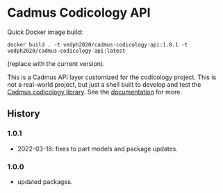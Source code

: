# Cadmus Codicology API

Quick Docker image build:

    docker build . -t vedph2020/cadmus-codicology-api:1.0.1 -t vedph2020/cadmus-codicology-api:latest

(replace with the current version).

This is a Cadmus API layer customized for the codicology project. This is not a real-world project, but just a shell built to develop and test the [Cadmus codicology library](https://github.com/vedph/cadmus-codicology). See the [documentation](https://github.com/vedph/cadmus_doc/blob/master/guide/api.md) for more.

## History

### 1.0.1

- 2022-03-18: fixes to part models and package updates.

### 1.0.0

- updated packages.
